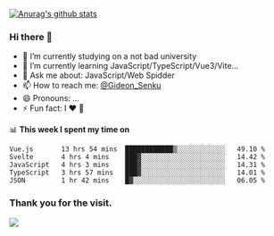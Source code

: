 [![Anurag's github stats](https://github-readme-stats.vercel.app/api?username=gideonsenku)](https://github.com/anuraghazra/github-readme-stats)
### Hi there 👋
- 🔭 I’m currently studying on a not bad university 
- 🌱 I’m currently learning JavaScript/TypeScript/Vue3/Vite...
- 💬 Ask me about: JavaScript/Web Spidder 
- 📫 How to reach me: [@Gideon_Senku](https://t.me/Gideon_Senku)
- 😄 Pronouns: ...
- ⚡ Fun fact: I ❤️ 🎵

📊 **This week I spent my time on**
<!--START_SECTION:waka-->
```text
Vue.js       13 hrs 54 mins  ████████████▒░░░░░░░░░░░░   49.10 % 
Svelte       4 hrs 4 mins    ███▓░░░░░░░░░░░░░░░░░░░░░   14.42 % 
JavaScript   4 hrs 3 mins    ███▓░░░░░░░░░░░░░░░░░░░░░   14.31 % 
TypeScript   3 hrs 57 mins   ███▓░░░░░░░░░░░░░░░░░░░░░   14.01 % 
JSON         1 hr 42 mins    █▓░░░░░░░░░░░░░░░░░░░░░░░   06.05 % 
```
<!--END_SECTION:waka-->


### Thank you for the visit.
![](http://profile-counter.glitch.me/gideonsenku/count.svg)
<!--
**GideonSenku/GideonSenku** is a ✨ _special_ ✨ repository because its `README.md` (this file) appears on your GitHub profile.

Here are some ideas to get you started:

- 🔭 I’m currently working on ...
- 🌱 I’m currently learning ...
- 👯 I’m looking to collaborate on ...
- 🤔 I’m looking for help with ...
- 💬 Ask me about ...
- 📫 How to reach me: ...
- 😄 Pronouns: ...
- ⚡ Fun fact: ...
-->
